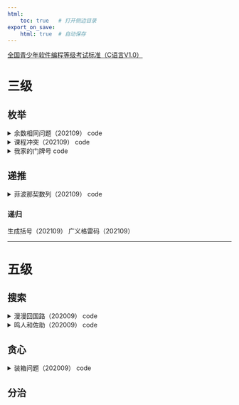 ```yaml
---
html:
    toc: true   # 打开侧边目录
export_on_save:
    html: true  # 自动保存
---
```


[全国青少年软件编程等级考试标准（C语言V1.0）](https://file.qceit.org.cn/fileroot/resource/ff03c400-fee9-4f5b-a6f5-e93f8a72e79e/20200629135433696-%E5%85%A8%E5%9B%BD%E9%9D%92%E5%B0%91%E5%B9%B4%E8%BD%AF%E4%BB%B6%E7%BC%96%E7%A8%8B%E7%AD%89%E7%BA%A7%E8%80%83%E8%AF%95%E6%A0%87%E5%87%86%EF%BC%88C%E8%AF%AD%E8%A8%801%E7%BA%A7-10%E7%BA%A7%EF%BC%89-20190927.pdf)

# 三级

## 枚举

<details><summary><a href="" target="_blank"></a>余数相同问题（202109） code</summary>

<br>

**大意**

给定三个数：$a, b, c$
求 $x$，使得 $ a \% x = b \% x = c \% x $

**思路**

1. 最简单的办法，从小到大枚举 $x$。

```cpp
#include <iostream>
using namespace std;

const int N = 1e5+10;

int a, b, c;

int main(){
	cin>>a>>b>>c;
	int x=1;
	while(++x)
		if(a%x == b%x && a%x == c%x){
			cout<<x;
			break;
		}

	return 0;
}
```
</details>


<details><summary><a href="" target="_blank"></a>课程冲突（202109） code</summary>

<br>

**大意**

给定 $n$ 门课程，以及他们的开课时间 $[a, b]$，
定义冲突程度为：对于任意两门课，他们的重合天数
求，最大的冲突程度。

**思路**

1. 我们首先需要枚举所有课

2. 对于任意的两门课，求他们的冲突时间
	即，给定 $(a_1, b_1) $ 和 $(a_2, b_2)$，求他们重合的部分
	即，$min(b_1, b_2) - max(a_1, a_2)$

```cpp
#include <iostream>
using namespace std;

const int N = 1e3+10;

int a[N], b[N];
int n, ans;

int main(){
	cin>>n;
	for(int i=1; i<=n; i++) scanf("%d%d", a+i, b+i);
	
	for(int i=1; i<=n; i++)
		for(int j=1; j<=n; j++)
			ans = max(ans, min(b[i], b[j]) - max(a[i], a[j]));
	
	cout<<ans;

	return 0;
}
```
</details>


<details><summary><a href="" target="_blank"></a>我家的门牌号 code</summary>

<br>

**大意**

门牌号从 $1$ 开始编号，假定有 $i$ 家，
门牌号之和为 $1+2+3+ ... +i$，令其为 $all$，
假定我的门牌号是 $j$，存在 $all - 2*j = n$，
给定 $n$，求 $i,j$。

**思路**

1. 显然，我们不知道自己的门牌号，自己的门牌号是需要枚举求出的。

2. 我们假设，现在有 $1,2,3,4...$ 个门牌号，我们可以很轻松的求出 $all$。

3. 在求出 $all$ 之后，枚举检查，是否存在一个门牌号，使得条件成立。

```cpp
#include <iostream>
using namespace std;

const int N = 1e5+10;
int all;

int main(){
	int n; cin>>n;
	for(int i=1; ; i++){	// 门牌号之和
		all += i;			// 
		for(int j=1; j<=i; j++)
			if(all - j*2 == n){
				cout<<j<<" "<<i;
				return 0;
			}
	}

	return 0;
}
```
</details>

## 递推

<details><summary><a href="" target="_blank"></a>菲波那契数列（202109） code</summary>

**大意**

求斐波那契数列第 $a$ 个数对 $1e4$ 取模的结果


**思路**

1. 顺序求 $fib$，将结果保存下来

```cpp
#include <iostream>
using namespace std;

const int mod = 1e4;
const int N = 1e6+10;
int a[N];

int main(){
	a[1] = a[2] = 1;
	for(int i=3; i<=1000000; i++)
		a[i] = (a[i-2] + a[i-1]) % mod;

	int n; cin>>n;
	while(n--){
		int x; cin>>x;
		cout<<a[x]<<"\n";
	}

	return 0;
}
```
</details>

### 递归

生成括号（202109）
广义格雷码（202109）


---

# 五级

## 搜索

<details><summary><a href="" target="_blank"></a>漫漫回国路（202009） code</summary>

<br>

**大意**

给定一个 $N*N$ 大小的矩阵 $g$。
$g[i][j]$ 的含义为 $i->j$ 的花费，如果是 $-1$，则说明无法到达
现让我们求 $1->N$ 是否能到达（不考虑花费和重复到达）。

**思路**

1. 不用考虑花费，那么 $g[i][j]$ 仅有两种状态，可以到达和不可到达。

2. 直接跑一遍传递闭包就好了。

```cpp
#include <iostream>
#include <cstring>
using namespace std;

const int N = 20;

bool g[N][N];	// 1 表示可以飞
int n;

void solve(){
	memset(g, 0, sizeof g);
	cin>>n;
	for(int i=1; i<=n; i++)
		for(int j=1; j<=n; j++){
			int x; cin>>x;
			if(x>0) g[i][j] = 1;
		}

	for(int i=1; i<=n; i++)
		for(int j=1; j<=n; j++)
			for(int k=1; k<=n; k++)
				g[i][j] = g[i][j] || (g[i][k] && g[k][j]);

	if(g[1][n]) puts("YES");
	else puts("NO");

	return ;
}

int main(){
	int T; cin>>T;
	while(T--) solve();
	return 0;
}
```
</details>


<details><summary><a href="" target="_blank"></a>鸣人和佐助（202009） code</summary>

<br>

**大意**

给定一个矩阵 $g$，每个位置有四种状态
* `@` 起点
* `+` 终点
* `*` 可以花费 $0$ 代价通过
* `#` 可以花费 $1$ 代价通过

每次移动花费时间 $1$，给定初始的能量，
求从起点到终点花费的最短时间

**思路**

1. 求最短路，那么肯定是 BFS 了
	* 对于可以直接通过的点，直接拓展
	* 对于需要花费代价的点，要么拓展，要么花费 $1$ 代价拓展
	* 显然，每个点可能会二次到达，所以有必要维护一个 $dis$：到达 $i,j$ 点的最小花费

2. 因此，我们队列中的每个元素，应当有:
	* 当前位置 $x, y$
	* 当前花费时间 $w$
	* 当前剩余能量 $v$

```cpp
#define fst first
#define sed second
#include <iostream>
#include <queue>
#include <cstring>
using namespace std;

typedef pair<int, int> PII;
const int dxy[4][2] = { {-1,0},{1,0},{0,-1},{0,1} };
const int inf = 0x3f3f3f3f;
const int N = 300;

bool g[N][N];
int dis[N][N];
int m, n, t;
PII S, E;	// 起点和终点

struct one{
	int x, y;
	int w, v;
};

int main(){
	memset(dis, 0x3f, sizeof dis);
	cin>>m>>n>>t;
	for(int i=1; i<=m; i++){
		string tt; cin>>tt;
		for(int j=1; j<=n; j++){
			if(tt[j-1] == '@') S = {i, j};
			if(tt[j-1] == '+') E = {i, j}, g[i][j] = 1;
			if(tt[j-1] == '*') g[i][j] = 1;
			if(tt[j-1] == '#') g[i][j] = 0;
		}
	}

	queue<one> q; q.push({S.fst, S.sed, 0, t}), dis[S.fst][S.sed] = 0;
	
	while(q.size()){
		auto u = q.front(); q.pop();

		if(u.x == E.fst && u.y == E.sed){
			cout<<u.w;
			return 0;
		}

		for(int i=0; i<4; i++){
			int nx = u.x + dxy[i][0];
			int ny = u.y + dxy[i][1];
			if(nx < 1 || nx > m || ny < 1 || ny > n) continue;
			
			if(g[nx][ny]){	// 可以直接去

				if(dis[nx][ny] > u.w)
					q.push({nx, ny, u.w+1, u.v}), dis[nx][ny] = u.w+1;

			}else{			// 不能直接去

				if(u.v && dis[nx][ny] > u.w)
					q.push({nx, ny, u.w+1, u.v-1}), dis[nx][ny] = u.w+1;

			}
		}
	}
	
	cout<<-1;
	return 0;
}
```
</details>

## 贪心

<details><summary><a href="" target="_blank"></a>装箱问题（202009） code</summary>

<br>

**大意**

给定若干个 $1*1, 2*2, 3*3, 4*4, 5*5, 6*6$ 的物品，需要将其全部放入 $6*6$ 的箱子里。

求至少需要多少个箱子。

**思路**

1. 我们尝试从大的往小的放，每种物品的数量看作 $n_{6,5,4,3,2,1}$：
    * $6*6$: 需要 $n_6$ 个箱子
    * $5*5$: 需要 $n_5$ 个箱子
        * 此时，箱子中可能空位，可以放置 $(n_5 * 11)$ 个 $(1*1)$ 的物品
    * $4*4$: 需要 $n_4$ 个箱子
        * 此时，箱子中可能空位，可以放置 $(n_4 * 5)$ 个 $(2*2)$ 的物品
        * 此时，箱子中可能空位，可以放置 $max(0, n_4 * 5 - n_2)$ 个 $(1*1)$ 的物品
    * $3*3$：需要 $(n_3+3) / 4$ 个箱子
        * 如果 $n_3 \% 4==0$，不存在空位
        * 如果 $n_3 \% 4==1$，可以放置 $5$ 个 $(2*2)$ 的物品 
            * 尝试继续塞下 $max(0, 5-n_2) * 4 + 7$ 个 $(1*1)$ 的物品
        * 如果 $n_3 \% 4==2$，可以放置 $3$ 个 $(2*2)$ 的物品
            * 尝试继续塞下 $max(0, 3-n_2) * 4 + 6$ 个 $(1*1)$ 的物品
        * 如果 $n_3 \% 4==3$，可以放置 $1$ 个 $(2*2)$ 的物品
            * 尝试继续塞下 $max(0, 1-n_2) * 4 + 5$ 个 $(1*1)$ 的物品
    * $2*2$：需要 $(n_2+8) / 9$ 个箱子
        * 如果 $n_2 \% 9==0$，不存在空位
        * 否则，可以放置 $36 - 4 * n_2 \% 9$ 个 $(1*1)$ 的物品
    * $1*1$：需要 $(n_1+35) / 36$ 个箱子

```cpp
#include <iostream>
using namespace std;

const int N = 1e5+10;

int n1,n2,n3,n4,n5,n6;

void solve(){
	int ans=0;
	ans += n6;
	
	ans += n5;
	n1 = max(0, n1 - n5*11);
	
	ans += n4;
	n1 = max(0, n1 - max(0, n4*5-n2));
	n2 = max(0, n2 - n4*5);

	ans += (n3+3)/4;
	if(n3%4==1){
		n1 = max(0, n1-(max(0, 5-n2)*4+7));
		n2 = max(0, n2-5);
	}
	else if(n3%4==2){
		n1 = max(0, n1-(max(0, 3-n2)*4+6));
		n2 = max(0, n2-3);
	}
	else if(n3%4==3){
		n1 = max(0, n1-(max(0, 1-n2)*4+5));
		n2 = max(0, n2-1);
	}

	ans += (n2+8)/9;
	if(n2%9){
		n1 = max(0, n1 - max(0, 36 - 4*n2%9));
	}

	ans += (n1+35)/36;

	cout<<ans<<"\n";

	return ;
}

int main(){
	while(cin>>n1>>n2>>n3>>n4>>n5>>n6, n1||n2||n3||n4||n5||n6)
		solve();
	return 0;
}
```
</details>

## 分治